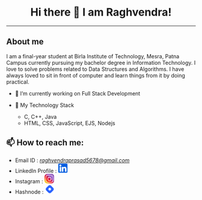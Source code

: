 <h1 align="center"> Hi there 👋 I am Raghvendra! </h1>

<!-- <p align="center">
  <img width="1200" height="500" src="FrontImage.png">
</p> -->

****

## About me
I am a final-year student at Birla Institute of Technology, Mesra, Patna Campus currently pursuing my bachelor degree in Information Technology. I love to solve problems related to Data Structures and Algorithms. I have always loved to sit in front of computer and learn things from it by doing practical.  

- 🔭 I’m currently working on Full Stack Development
<!-- - 🌱 I’m currently learning Nodejs and Database -->
<!-- - 👯 I’m looking to collaborate on WebDev projects and C, C++ and Java based projects  -->
- 🌴 My Technology Stack

     *  C, C++, Java
     *  HTML, CSS, JavaScript, EJS, Nodejs
<!-- -   -->
<!-- - 🤔 I’m looking for help with  -->
<!-- - 💬 Ask me about ... -->

## 📫 How to reach me:
   *  Email ID : <i>raghvendraprasad5678@gmail.com</i>
   *  LinkedIn Profile : <a href="https://www.linkedin.com/in/raghvendra-prasad-srivastava-a665a81a3/">
        <img src="LinkedIn.png" alt="LinkedIn img" width="25" height="25">
      </a>
   *  Instagram : <a href="https://www.instagram.com/raghavraj_2_y_7/">
        <img src="instagram.png" alt="Instagram img" width="25" height="25">
      </a>
   *  Hashnode : <a href="https://hashnode.com/@raghavraj-27">
        <img src="HASHNODE.png" alt="Hashnode img" width="25" height="25">
      </a>
<!-- - 😄 Pronouns: ...
- ⚡ Fun fact: ...
 -->
